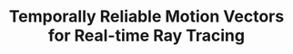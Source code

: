---
title: "Temporally Reliable Motion Vectors for Real-time Ray Tracing"
collection: publications
permalink: /publication/2021-2-12-trmv
arthors: "**Zheng Zeng**,"
venue: "Computer Graphics Forum (Proceedings of Eurographics 2021)"
# paperurl: 'http://academicpages.github.io/files/paper1.pdf'
# citation: 'Your Name, You. (2009). &quot;Paper Title Number 1.&quot; <i>Journal 1</i>. 1(1).'
header:
  teaser: pub_img_trmv.jpg # 500*500px
---